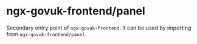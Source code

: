 # ngx-govuk-frontend/panel

Secondary entry point of `ngx-govuk-frontend`. It can be used by importing from `ngx-govuk-frontend/panel`.

